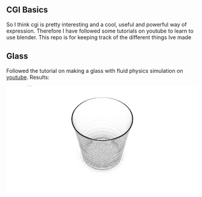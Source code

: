 ## CGI Basics

So I think cgi is pretty interesting and a cool, useful and powerful way of expression.  Therefore I have followed some tutorials on youtube to learn to use blender.  This repo is for keeping track of the different things Ive made

## Glass

Followed the tutorial on making a glass with fluid physics simulation on [youtube](https://www.youtube.com/watch?v=YgwKPP2ZEjI). Results:

![glass gif](glass/render/renders_1.gif)
